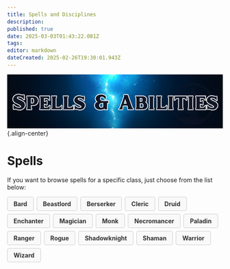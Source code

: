 ```yaml
---
title: Spells and Disciplines
description: 
published: true
date: 2025-03-03T01:43:22.081Z
tags: 
editor: markdown
dateCreated: 2025-02-26T19:30:01.943Z
---
```


![spellsandabilitiesbanner.png](/spellsandabilitiesbanner.png){.align-center}

# Spells

If you want to browse spells for a specific class, just choose from the list below:

<div style="margin: 1em 0;">
  <div style="
    display: flex; 
    flex-wrap: wrap; 
    gap: 0.5em;
  ">
    <a href="brd.md" style="
      text-decoration: none; 
      border: 1px solid #ccc; 
      padding: 0.5em 1em; 
      border-radius: 4px; 
      color: #333; 
      font-weight: bold;
      background: #f9f9f9;
    ">Bard</a>
    <a href="bst.md" style="
      text-decoration: none; 
      border: 1px solid #ccc; 
      padding: 0.5em 1em; 
      border-radius: 4px; 
      color: #333; 
      font-weight: bold;
      background: #f9f9f9;
    ">Beastlord</a>
    <a href="ber.md" style="
      text-decoration: none; 
      border: 1px solid #ccc; 
      padding: 0.5em 1em; 
      border-radius: 4px; 
      color: #333; 
      font-weight: bold;
      background: #f9f9f9;
    ">Berserker</a>
    <a href="clr.md" style="
      text-decoration: none; 
      border: 1px solid #ccc; 
      padding: 0.5em 1em; 
      border-radius: 4px; 
      color: #333; 
      font-weight: bold;
      background: #f9f9f9;
    ">Cleric</a>
    <a href="dru.md" style="
      text-decoration: none; 
      border: 1px solid #ccc; 
      padding: 0.5em 1em; 
      border-radius: 4px; 
      color: #333; 
      font-weight: bold;
      background: #f9f9f9;
    ">Druid</a>
    <a href="enc.md" style="
      text-decoration: none; 
      border: 1px solid #ccc; 
      padding: 0.5em 1em; 
      border-radius: 4px; 
      color: #333; 
      font-weight: bold;
      background: #f9f9f9;
    ">Enchanter</a>
    <a href="mag.md" style="
      text-decoration: none; 
      border: 1px solid #ccc; 
      padding: 0.5em 1em; 
      border-radius: 4px; 
      color: #333; 
      font-weight: bold;
      background: #f9f9f9;
    ">Magician</a>
    <a href="mnk.md" style="
      text-decoration: none; 
      border: 1px solid #ccc; 
      padding: 0.5em 1em; 
      border-radius: 4px; 
      color: #333; 
      font-weight: bold;
      background: #f9f9f9;
    ">Monk</a>
    <a href="nec.md" style="
      text-decoration: none; 
      border: 1px solid #ccc; 
      padding: 0.5em 1em; 
      border-radius: 4px; 
      color: #333; 
      font-weight: bold;
      background: #f9f9f9;
    ">Necromancer</a>
    <a href="pal.md" style="
      text-decoration: none; 
      border: 1px solid #ccc; 
      padding: 0.5em 1em; 
      border-radius: 4px; 
      color: #333; 
      font-weight: bold;
      background: #f9f9f9;
    ">Paladin</a>
    <a href="rng.md" style="
      text-decoration: none; 
      border: 1px solid #ccc; 
      padding: 0.5em 1em; 
      border-radius: 4px; 
      color: #333; 
      font-weight: bold;
      background: #f9f9f9;
    ">Ranger</a>
    <a href="rog.md" style="
      text-decoration: none; 
      border: 1px solid #ccc; 
      padding: 0.5em 1em; 
      border-radius: 4px; 
      color: #333; 
      font-weight: bold;
      background: #f9f9f9;
    ">Rogue</a>
    <a href="shd.md" style="
      text-decoration: none; 
      border: 1px solid #ccc; 
      padding: 0.5em 1em; 
      border-radius: 4px; 
      color: #333; 
      font-weight: bold;
      background: #f9f9f9;
    ">Shadowknight</a>
    <a href="shm.md" style="
      text-decoration: none; 
      border: 1px solid #ccc; 
      padding: 0.5em 1em; 
      border-radius: 4px; 
      color: #333; 
      font-weight: bold;
      background: #f9f9f9;
    ">Shaman</a>
    <a href="war.md" style="
      text-decoration: none; 
      border: 1px solid #ccc; 
      padding: 0.5em 1em; 
      border-radius: 4px; 
      color: #333; 
      font-weight: bold;
      background: #f9f9f9;
    ">Warrior</a>
    <a href="wiz.md" style="
      text-decoration: none; 
      border: 1px solid #ccc; 
      padding: 0.5em 1em; 
      border-radius: 4px; 
      color: #333; 
      font-weight: bold;
      background: #f9f9f9;
    ">Wizard</a>
  </div>
</div>